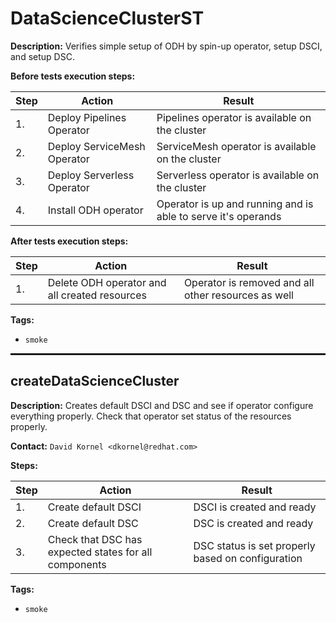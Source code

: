 # DataScienceClusterST

**Description:** Verifies simple setup of ODH by spin-up operator, setup DSCI, and setup DSC.

**Before tests execution steps:**

| Step | Action | Result |
| - | - | - |
| 1. | Deploy Pipelines Operator | Pipelines operator is available on the cluster |
| 2. | Deploy ServiceMesh Operator | ServiceMesh operator is available on the cluster |
| 3. | Deploy Serverless Operator | Serverless operator is available on the cluster |
| 4. | Install ODH operator | Operator is up and running and is able to serve it's operands |

**After tests execution steps:**

| Step | Action | Result |
| - | - | - |
| 1. | Delete ODH operator and all created resources | Operator is removed and all other resources as well |

**Tags:**

* `smoke`

<hr style="border:1px solid">

## createDataScienceCluster

**Description:** Creates default DSCI and DSC and see if operator configure everything properly. Check that operator set status of the resources properly.

**Contact:** `David Kornel <dkornel@redhat.com>`

**Steps:**

| Step | Action | Result |
| - | - | - |
| 1. | Create default DSCI | DSCI is created and ready |
| 2. | Create default DSC | DSC is created and ready |
| 3. | Check that DSC has expected states for all components | DSC status is set properly based on configuration |

**Tags:**

* `smoke`

